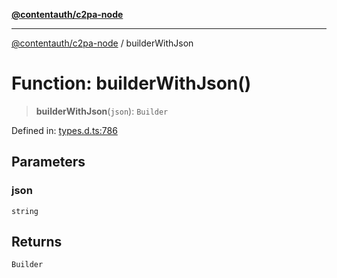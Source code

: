 [**@contentauth/c2pa-node**](../README.md)

***

[@contentauth/c2pa-node](../README.md) / builderWithJson

# Function: builderWithJson()

> **builderWithJson**(`json`): `Builder`

Defined in: [types.d.ts:786](https://github.com/contentauth/c2pa-node-v2/blob/92024140271b3589278f2b732abca2c4a33b231a/js-src/types.d.ts#L786)

## Parameters

### json

`string`

## Returns

`Builder`
